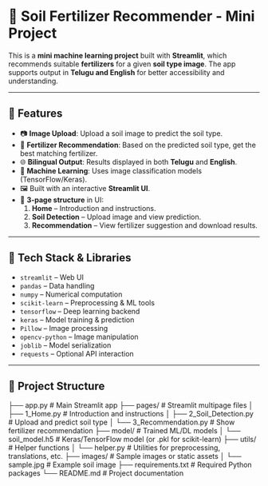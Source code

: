 # 🌱 Soil Fertilizer Recommender - Mini Project

This is a **mini machine learning project** built with **Streamlit**, which recommends suitable **fertilizers** for a given **soil type image**. The app supports output in **Telugu and English** for better accessibility and understanding.

---

## 🚀 Features

- 📷 **Image Upload**: Upload a soil image to predict the soil type.
- 🌾 **Fertilizer Recommendation**: Based on the predicted soil type, get the best matching fertilizer.
- 🌐 **Bilingual Output**: Results displayed in both **Telugu** and **English**.
- 🧠 **Machine Learning**: Uses image classification models (TensorFlow/Keras).
- 🖼️ Built with an interactive **Streamlit UI**.
- 📄 **3-page structure** in UI:
  1. **Home** – Introduction and instructions.
  2. **Soil Detection** – Upload image and view prediction.
  3. **Recommendation** – View fertilizer suggestion and download results.

---

## 🧰 Tech Stack & Libraries

- `streamlit` – Web UI
- `pandas` – Data handling
- `numpy` – Numerical computation
- `scikit-learn` – Preprocessing & ML tools
- `tensorflow` – Deep learning backend
- `keras` – Model training & prediction
- `Pillow` – Image processing
- `opencv-python` – Image manipulation
- `joblib` – Model serialization
- `requests` – Optional API interaction

---

## 📂 Project Structure

├── app.py # Main Streamlit app
├── pages/ # Streamlit multipage files
│ ├── 1_Home.py # Introduction and instructions
│ ├── 2_Soil_Detection.py # Upload and predict soil type
│ └── 3_Recommendation.py # Show fertilizer recommendation
├── model/ # Trained ML/DL models
│ └── soil_model.h5 # Keras/TensorFlow model (or .pkl for scikit-learn)
├── utils/ # Helper functions
│ └── helper.py # Utilities for preprocessing, translations, etc.
├── images/ # Sample images or static assets
│ └── sample.jpg # Example soil image
├── requirements.txt # Required Python packages
└── README.md # Project documentation



